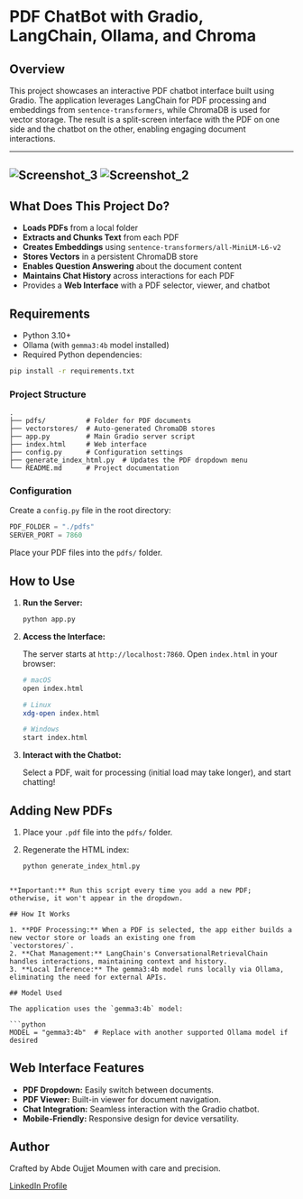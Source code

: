 # PDF ChatBot with Gradio, LangChain, Ollama, and Chroma

## Overview

This project showcases an interactive PDF chatbot interface built using Gradio. The application leverages LangChain for PDF
processing and embeddings from `sentence-transformers`, while ChromaDB is used for vector storage. The result is a split-screen
interface with the PDF on one side and the chatbot on the other, enabling engaging document interactions.


---
![Screenshot_3](https://github.com/user-attachments/assets/0f34fca1-40a4-434d-a88c-70878dd9bd95)
![Screenshot_2](https://github.com/user-attachments/assets/058b8a8f-8a31-4518-87eb-b9e6adbec697)
---

## What Does This Project Do?

- **Loads PDFs** from a local folder
- **Extracts and Chunks Text** from each PDF
- **Creates Embeddings** using `sentence-transformers/all-MiniLM-L6-v2`
- **Stores Vectors** in a persistent ChromaDB store
- **Enables Question Answering** about the document content
- **Maintains Chat History** across interactions for each PDF
- Provides a **Web Interface** with a PDF selector, viewer, and chatbot

## Requirements

- Python 3.10+
- Ollama (with `gemma3:4b` model installed)
- Required Python dependencies:

```bash
pip install -r requirements.txt
```

### Project Structure

```
.
├── pdfs/          # Folder for PDF documents
├── vectorstores/  # Auto-generated ChromaDB stores
├── app.py         # Main Gradio server script
├── index.html     # Web interface
├── config.py      # Configuration settings
├── generate_index_html.py  # Updates the PDF dropdown menu
└── README.md      # Project documentation
```

### Configuration

Create a `config.py` file in the root directory:

```python
PDF_FOLDER = "./pdfs"
SERVER_PORT = 7860
```

Place your PDF files into the `pdfs/` folder.

## How to Use

1. **Run the Server:**

   ```bash
   python app.py
   ```

2. **Access the Interface:**

   The server starts at `http://localhost:7860`. Open `index.html` in your browser:

   ```bash
   # macOS
   open index.html

   # Linux
   xdg-open index.html

   # Windows
   start index.html
   ```

3. **Interact with the Chatbot:**

   Select a PDF, wait for processing (initial load may take longer), and start chatting!

## Adding New PDFs

1. Place your `.pdf` file into the `pdfs/` folder.
2. Regenerate the HTML index:

   ```bash
   python generate_index_html.py
```

**Important:** Run this script every time you add a new PDF; otherwise, it won't appear in the dropdown.

## How It Works

1. **PDF Processing:** When a PDF is selected, the app either builds a new vector store or loads an existing one from
`vectorstores/`.
2. **Chat Management:** LangChain's ConversationalRetrievalChain handles interactions, maintaining context and history.
3. **Local Inference:** The gemma3:4b model runs locally via Ollama, eliminating the need for external APIs.

## Model Used

The application uses the `gemma3:4b` model:

```python
MODEL = "gemma3:4b"  # Replace with another supported Ollama model if desired
```

## Web Interface Features

- **PDF Dropdown:** Easily switch between documents.
- **PDF Viewer:** Built-in viewer for document navigation.
- **Chat Integration:** Seamless interaction with the Gradio chatbot.
- **Mobile-Friendly:** Responsive design for device versatility.

## Author

Crafted by Abde Oujjet Moumen with care and precision.

[LinkedIn Profile](https://www.linkedin.com/in/abde-oujjet-moumen-962402143?utm_source=share&utm_campaign=share_via&utm_content=profile&utm_medium=android_app)
```
